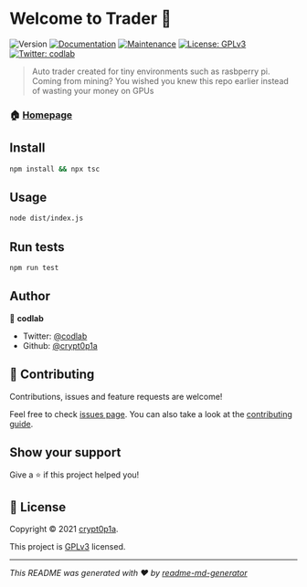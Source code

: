 # Welcome to Trader 👋
![Version](https://img.shields.io/badge/version-1.0.0-blue.svg?cacheSeconds=2592000)
[![Documentation](https://img.shields.io/badge/documentation-yes-brightgreen.svg)](https://github.com/crypt0p1a/trade#readme)
[![Maintenance](https://img.shields.io/badge/Maintained%3F-yes-green.svg)](https://github.com/crypt0p1a/trade/graphs/commit-activity)
[![License: GPLv3](https://img.shields.io/github/license/crypt0p1a/Trader)](https://github.com/crypt0p1a/trade/blob/master/LICENSE)
[![Twitter: codlab](https://img.shields.io/twitter/follow/codlab.svg?style=social)](https://twitter.com/codlab)

> Auto trader created for tiny environments such as rasbperry pi. Coming from mining? You wished you knew this repo earlier instead of wasting your money on GPUs

### 🏠 [Homepage](https://github.com/crypt0p1a/trade#readme)

## Install

```sh
npm install && npx tsc
```

## Usage

```sh
node dist/index.js
```

## Run tests

```sh
npm run test
```

## Author

👤 **codlab**

* Twitter: [@codlab](https://twitter.com/codlab)
* Github: [@crypt0p1a](https://github.com/crypt0p1a)

## 🤝 Contributing

Contributions, issues and feature requests are welcome!

Feel free to check [issues page](https://github.com/crypt0p1a/trade/issues). You can also take a look at the [contributing guide](https://github.com/crypt0p1a/trade/blob/master/CONTRIBUTING.md).

## Show your support

Give a ⭐️ if this project helped you!


## 📝 License

Copyright © 2021 [crypt0p1a](https://github.com/crypt0p1a).

This project is [GPLv3](https://github.com/crypt0p1a/trade/blob/master/LICENSE) licensed.

***
_This README was generated with ❤️ by [readme-md-generator](https://github.com/kefranabg/readme-md-generator)_